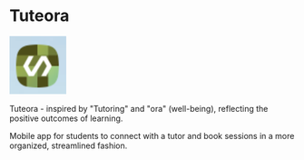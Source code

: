 # Tuteora
<img src="./Capture.PNG" width="100">

Tuteora - inspired by "Tutoring" and "ora" (well-being), reflecting the positive outcomes of learning.

Mobile app for students to connect with a tutor and book sessions in a more organized, streamlined fashion. 


